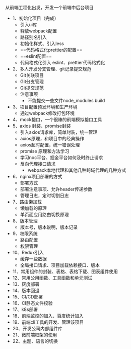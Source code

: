 从前端工程化出发，开发一个前端中后台项目

- 1、初始化项目（完成）
    - 引入ui库
    - 释放webpack配置
    - 路径别名引入
    - 初始化样式、引入less
    - ==代码格式化prettier的配置==
    - ==eslint配置==
    - 代码格式化引入 eslint、prettier代码格式化
- 2、多人开发分支管理、git记录提交规范
    - Git关联项目
    - Git分支管理
    - Git提交规范
    - 注意事项
        - 不能提交一些文件node_modules  build
- 3、项目配置预发环境和生产环境
    - 通过webpack修改打包环境
- 4、mock接口，一个很棒的前端模拟接口工具
- 5、axios 封装、promise封装
    - 引入axios请求库，简单封装，统一管理
    - axios原理，和项目中的经典操作
    - axios超时配置，统一错误处理
    - promise 原理和方法学习
    - 学习noc平台、掘金平台如何及时终止请求
    - 反向代理接口请求
        - webpack本地代理和其他几种跨域代理的几种方式
- 6、nginx项目部署的方式
    - 部署方式
    - 部署注意事项、允许header传递参数
    - 管理日志，定时切割日志
- 7、路由懒加载
    - 懒加载的原理
    - 单页面应用路由切换原理
- 8、版本管理
    - 版本号，版本说明，版本记录
- 9、权限系统
    - 路由配置
    - 权限管理
- 10、Redux引入
    - 缓存一些数据
    - 全局接口请求、项目加载依赖接口、版本
- 11、常用组件的封装、表格、表格下载、图表组件使用
- 12、常用公用函数、工具函数和单元测试
- 13、灰度部署
- 14、版本回退
- 15、CI/CD部署
- 16、CI静态文件校验
- 17、k8s部署
- 18、前端监控的加入、百度统计加入
- 19、前端cli工具的开发、管理该项目
- 20、开发公司内部组件库
- 21、微前端框架的使用
- 22、主题、语言的切换